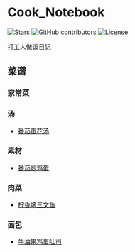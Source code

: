 # Cook_Notebook
[![Stars](https://img.shields.io/github/stars/ysyisyourbrother/Cook_Notebook.svg)](https://github.com/ysyisyourbrother/Cook_Notebook/stargazers)
[![GitHub contributors](https://img.shields.io/github/contributors/ysyisyourbrother/Cook_Notebook)](https://github.com/ysyisyourbrother/Cook_Notebook/graphs/contributors)
[![License](https://img.shields.io/github/license/ysyisyourbrother/Cook_Notebook)](./LICENSE)

打工人做饭日记

## 菜谱

### 家常菜

### 汤

- [番茄蛋花汤](./dishes/soup/番茄蛋花汤/main.md)

### 素材

- [番茄炒鸡蛋](./dishes/vegetable_dishes/西红柿炒鸡蛋.md)

### 肉菜

- [柠香烤三文鱼](./dishes/meat_dishes/柠香烤三文鱼/main.md)

### 面包

- [牛油果鸡蛋吐司](./dishes/bread/牛油果鸡蛋吐司/main.md)




